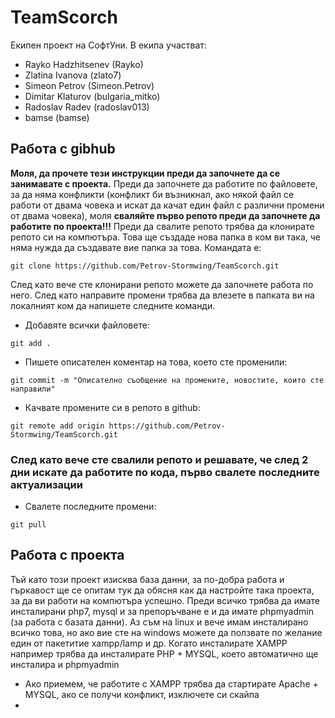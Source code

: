 # TeamScorch
Екипен проект на СофтУни. В екипа участват: 
* Rayko Hadzhitsenev (Rayko)
* Zlatina Ivanova (zlato7)
* Simeon Petrov (Simeon.Petrov)
* Dimitar Klaturov (bulgaria_mitko)
* Radoslav Radev (radoslav013)
* bamse (bamse)

## Работа с gibhub
**Моля, да прочете тези инструкции преди да започнете да се занимавате с проекта.** Преди да започнете да работите по файловете, за да няма конфликти (конфликт би възникнал, ако някой файл се работи от двама човека и искат да качат един файл с различни промени от двама човека), моля **сваляйте първо репото преди да започнете да работите по проекта!!!** Преди да свалите репото трябва да клонирате репото си на компютъра. Това ще създаде нова папка в ком ви така, че няма нужда да създавате вие папка за това. Командата е:
```
git clone https://github.com/Petrov-Stormwing/TeamScorch.git
```
След като вече сте клонирани репото можете да започнете работа по него. След като направите промени трябва да влезете в папката ви на локалният ком да напишете следните команди. 
- Добавяте всички файловете:
```
git add .
```
- Пишете описателен коментар на това, което сте променили:
```
git commit -m "Описателно съобщение на промените, новостите, които сте направили"
```
- Качвате промените си в репото в github:
```
git remote add origin https://github.com/Petrov-Stormwing/TeamScorch.git
```

### След като вече сте свалили репото и решавате, че след 2 дни искате да работите по кода, първо свалете последните актуализации
- Свалете последните промени:
```
git pull
```

## Работа с проекта
Тъй като този проект изисква база данни, за по-добра работа и гъркавост ще се опитам тук да обясня как да настройте така проекта, за да ви работи на компютъра успешно. Преди всичко трябва да имате инсталирани php7, mysql и за препоръчване е и да имате phpmyadmin (за работа с базата данни). Аз съм на linux и вече имам инсталирано всичко това, но ако вие сте на windows можете да ползвате по желание един от пакетитие xampp/lamp и др. Когато инсталирате XAMPP например трябва да инсталирате PHP + MYSQL, което автоматично ще инсталира и phpmyadmin
- Ако приемем, че работите с XAMPP трябва да стартирате Apache + MYSQL, ако се получи конфликт, изключете си скайпа
- 
